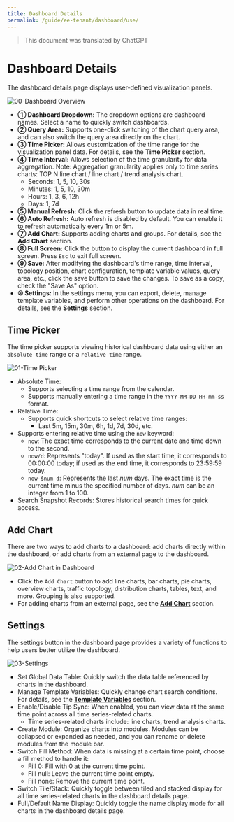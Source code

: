 ```yaml
---
title: Dashboard Details
permalink: /guide/ee-tenant/dashboard/use/
---
```


> This document was translated by ChatGPT

# Dashboard Details

The dashboard details page displays user-defined visualization panels.

![00-Dashboard Overview](https://yunshan-guangzhou.oss-cn-beijing.aliyuncs.com/pub/pic/2024031165eec281b77db.png)

- **① Dashboard Dropdown:** The dropdown options are dashboard names. Select a name to quickly switch dashboards.
- **② Query Area:** Supports one-click switching of the chart query area, and can also switch the query area directly on the chart.
- **③ Time Picker:** Allows customization of the time range for the visualization panel data. For details, see the **Time Picker** section.
- **④ Time Interval:** Allows selection of the time granularity for data aggregation. Note: Aggregation granularity applies only to time series charts: TOP N line chart / line chart / trend analysis chart.
  - Seconds: 1, 5, 10, 30s
  - Minutes: 1, 5, 10, 30m
  - Hours: 1, 3, 6, 12h
  - Days: 1, 7d
- **⑤ Manual Refresh:** Click the refresh button to update data in real time.
- **⑥ Auto Refresh:** Auto refresh is disabled by default. You can enable it to refresh automatically every 1m or 5m.
- **⑦ Add Chart:** Supports adding charts and groups. For details, see the **Add Chart** section.
- **⑧ Full Screen:** Click the button to display the current dashboard in full screen. Press `Esc` to exit full screen.
- **⑨ Save:** After modifying the dashboard's time range, time interval, topology position, chart configuration, template variable values, query area, etc., click the save button to save the changes. To save as a copy, check the "Save As" option.
- **⑩ Settings:** In the settings menu, you can export, delete, manage template variables, and perform other operations on the dashboard. For details, see the **Settings** section.

## Time Picker

The time picker supports viewing historical dashboard data using either an `absolute time` range or a `relative time` range.

![01-Time Picker](https://yunshan-guangzhou.oss-cn-beijing.aliyuncs.com/pub/pic/2024031165eec28050664.png)

- Absolute Time:
  - Supports selecting a time range from the calendar.
  - Supports manually entering a time range in the `YYYY-MM-DD HH-mm-ss` format.
- Relative Time:
  - Supports quick shortcuts to select relative time ranges:
    - Last 5m, 15m, 30m, 6h, 1d, 7d, 30d, etc.
- Supports entering relative time using the `now` keyword:
  - `now`: The exact time corresponds to the current date and time down to the second.
  - `now/d`: Represents "today". If used as the start time, it corresponds to 00:00:00 today; if used as the end time, it corresponds to 23:59:59 today.
  - `now-$num d`: Represents the last *num* days. The exact time is the current time minus the specified number of days. *num* can be an integer from 1 to 100.
- Search Snapshot Records: Stores historical search times for quick access.

## Add Chart

There are two ways to add charts to a dashboard: add charts directly within the dashboard, or add charts from an external page to the dashboard.

![02-Add Chart in Dashboard](https://yunshan-guangzhou.oss-cn-beijing.aliyuncs.com/pub/pic/20240514664327cf0b5d6.png)

- Click the `Add Chart` button to add line charts, bar charts, pie charts, overview charts, traffic topology, distribution charts, tables, text, and more. Grouping is also supported.
- For adding charts from an external page, see the **[Add Chart](./add-panel/)** section.

## Settings

The settings button in the dashboard page provides a variety of functions to help users better utilize the dashboard.

![03-Settings](https://yunshan-guangzhou.oss-cn-beijing.aliyuncs.com/pub/pic/2024031165eec3a58224c.png)

- Set Global Data Table: Quickly switch the data table referenced by charts in the dashboard.
- Manage Template Variables: Quickly change chart search conditions. For details, see the **[Template Variables](./variable-template/)** section.
- Enable/Disable Tip Sync: When enabled, you can view data at the same time point across all time series-related charts.
  - Time series-related charts include: line charts, trend analysis charts.
- Create Module: Organize charts into modules. Modules can be collapsed or expanded as needed, and you can rename or delete modules from the module bar.
- Switch Fill Method: When data is missing at a certain time point, choose a fill method to handle it:
  - Fill 0: Fill with 0 at the current time point.
  - Fill null: Leave the current time point empty.
  - Fill none: Remove the current time point.
- Switch Tile/Stack: Quickly toggle between tiled and stacked display for all time series-related charts in the dashboard details page.
- Full/Default Name Display: Quickly toggle the name display mode for all charts in the dashboard details page.